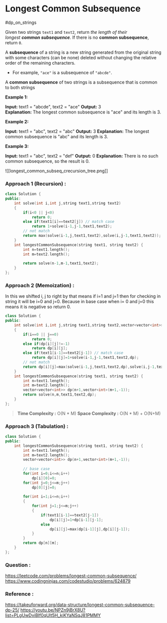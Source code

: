 # Longest Common Subsequence
#dp_on_strings

Given two strings `text1` and `text2`, return _the length of their longest **common subsequence**._ If there is no **common subsequence**, return `0`.

A **subsequence** of a string is a new string generated from the original string with some characters (can be none) deleted without changing the relative order of the remaining characters.

-   For example, `"ace"` is a subsequence of `"abcde"`.

A **common subsequence** of two strings is a subsequence that is common to both strings

**Example 1:**

**Input:** text1 = "abcde", text2 = "ace" 
**Output:** 3  
**Explanation:** The longest common subsequence is "ace" and its length is 3.

**Example 2:**

**Input:** text1 = "abc", text2 = "abc"
**Output:** 3
**Explanation:** The longest common subsequence is "abc" and its length is 3.

**Example 3:**

**Input:** text1 = "abc", text2 = "def"
**Output:** 0
**Explanation:** There is no such common subsequence, so the result is 0.

![[longest_common_subseq_crecursion_tree.png]]

### Approach 1 (Recursion) :

```cpp
class Solution {
public:
    int solve(int i,int j,string text1,string text2)
    {
        if(i<0 || j<0)
            return 0;
        else if(text1[i]==text2[j]) // match case
            return 1+solve(i-1,j-1,text1,text2);
        // not match
        return max(solve(i-1,j,text1,text2),solve(i,j-1,text1,text2));
    }
    int longestCommonSubsequence(string text1, string text2) {
        int n=text1.length();
        int m=text2.length();
        
        return solve(n-1,m-1,text1,text2);
    }
};
```


### Approach 2  (Memoization) :
In this we shifted i, j to right by that means if i=1 and j=1 then for checking in string it will be i=0 and j=0. Because in base case when i= 0 and  j=0 this means it is negative so return 0.

```cpp
class Solution {
public:
    int solve(int i,int j,string text1,string text2,vector<vector<int>> &dp)
    {
        if(i==0 || j==0)
            return 0;
        else if(dp[i][j]!=-1)
            return dp[i][j];
        else if(text1[i-1]==text2[j-1]) // match case
            return dp[i][j]=1+solve(i-1,j-1,text1,text2,dp);
        // not match
        return dp[i][j]=max(solve(i-1,j,text1,text2,dp),solve(i,j-1,text1,text2,dp));
    }
    int longestCommonSubsequence(string text1, string text2) {
        int n=text1.length();
        int m=text2.length();
        vector<vector<int>> dp(n+1,vector<int>(m+1,-1));
        return solve(n,m,text1,text2,dp);
    }
};
```

>**Time Complexity :** O(N * M)
>**Space Complexity :** O(N * M) + O(N+M)


### Approach 3 (Tabulation) :
```cpp
class Solution {
public:
    int longestCommonSubsequence(string text1, string text2) {
        int n=text1.length();
        int m=text2.length();
        vector<vector<int>> dp(n+1,vector<int>(m+1,-1));
        
        // base case
        for(int i=0;i<=n;i++)
            dp[i][0]=0;
        for(int j=0;j<=m;j++)
            dp[0][j]=0;
        
        for(int i=1;i<=n;i++)
        {
            for(int j=1;j<=m;j++)
            {
                if(text1[i-1]==text2[j-1])
                    dp[i][j]=1+dp[i-1][j-1];
                else
                    dp[i][j]=max(dp[i-1][j],dp[i][j-1]);
            }
        }
        return dp[n][m];
    }
};
```



### Question :
https://leetcode.com/problems/longest-common-subsequence/
https://www.codingninjas.com/codestudio/problems/624879


### Reference :
https://takeuforward.org/data-structure/longest-common-subsequence-dp-25/
https://youtu.be/NPZn9jBrX8U?list=PLgUwDviBIf0qUlt5H_kiKYaNSqJ81PMMY

